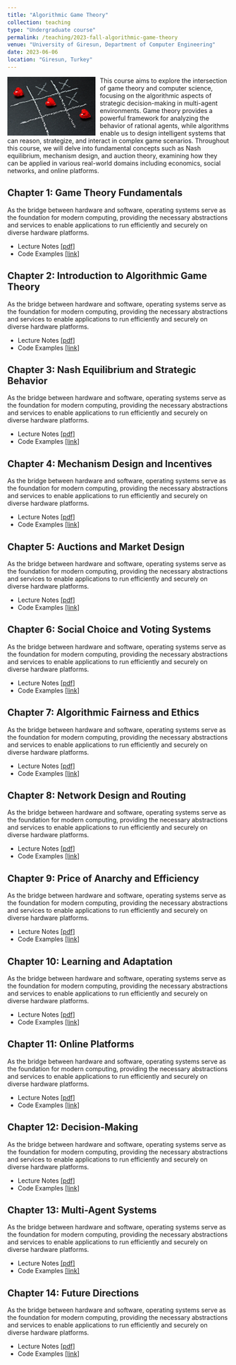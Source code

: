 ```yaml
---
title: "Algorithmic Game Theory"
collection: teaching
type: "Undergraduate course"
permalink: /teaching/2023-fall-algorithmic-game-theory
venue: "University of Giresun, Department of Computer Engineering"
date: 2023-06-06
location: "Giresun, Turkey"
---
```


<img align="left" width="200" alt="algorithmic game theory" src="/images/teaching/algorithmic-game-theory-course.jpg" style="float: left; margin-right: 10px;"> This course aims to explore the intersection of game theory and computer science, focusing on the algorithmic aspects of strategic decision-making in multi-agent environments. Game theory provides a powerful framework for analyzing the behavior of rational agents, while algorithms enable us to design intelligent systems that can reason, strategize, and interact in complex game scenarios. Throughout this course, we will delve into fundamental concepts such as Nash equilibrium, mechanism design, and auction theory, examining how they can be applied in various real-world domains including economics, social networks, and online platforms. 

Chapter 1: Game Theory Fundamentals
-----

As the bridge between hardware and software, operating systems serve as the foundation for modern computing, providing the necessary abstractions and services to enable applications to run efficiently and securely on diverse hardware platforms.

* Lecture Notes <a href="http://sercankulcu.github.io/files/agt/notes/Chapter_.pdf">[pdf]</a>
* Code Examples <a href="https://github.com/sercankulcu/agt/tree/main/Chapter">[link]</a>


Chapter 2: Introduction to Algorithmic Game Theory 
-----

As the bridge between hardware and software, operating systems serve as the foundation for modern computing, providing the necessary abstractions and services to enable applications to run efficiently and securely on diverse hardware platforms.

* Lecture Notes <a href="http://sercankulcu.github.io/files/agt/notes/Chapter_.pdf">[pdf]</a>
* Code Examples <a href="https://github.com/sercankulcu/agt/tree/main/Chapter">[link]</a>

Chapter 3: Nash Equilibrium and Strategic Behavior
-----

As the bridge between hardware and software, operating systems serve as the foundation for modern computing, providing the necessary abstractions and services to enable applications to run efficiently and securely on diverse hardware platforms.

* Lecture Notes <a href="http://sercankulcu.github.io/files/agt/notes/Chapter_.pdf">[pdf]</a>
* Code Examples <a href="https://github.com/sercankulcu/agt/tree/main/Chapter">[link]</a>

Chapter 4: Mechanism Design and Incentives
-----

As the bridge between hardware and software, operating systems serve as the foundation for modern computing, providing the necessary abstractions and services to enable applications to run efficiently and securely on diverse hardware platforms.

* Lecture Notes <a href="http://sercankulcu.github.io/files/agt/notes/Chapter_.pdf">[pdf]</a>
* Code Examples <a href="https://github.com/sercankulcu/agt/tree/main/Chapter">[link]</a>

Chapter 5: Auctions and Market Design
-----

As the bridge between hardware and software, operating systems serve as the foundation for modern computing, providing the necessary abstractions and services to enable applications to run efficiently and securely on diverse hardware platforms.

* Lecture Notes <a href="http://sercankulcu.github.io/files/agt/notes/Chapter_.pdf">[pdf]</a>
* Code Examples <a href="https://github.com/sercankulcu/agt/tree/main/Chapter">[link]</a>

Chapter 6: Social Choice and Voting Systems
-----

As the bridge between hardware and software, operating systems serve as the foundation for modern computing, providing the necessary abstractions and services to enable applications to run efficiently and securely on diverse hardware platforms.

* Lecture Notes <a href="http://sercankulcu.github.io/files/agt/notes/Chapter_.pdf">[pdf]</a>
* Code Examples <a href="https://github.com/sercankulcu/agt/tree/main/Chapter">[link]</a>

Chapter 7: Algorithmic Fairness and Ethics
-----

As the bridge between hardware and software, operating systems serve as the foundation for modern computing, providing the necessary abstractions and services to enable applications to run efficiently and securely on diverse hardware platforms.

* Lecture Notes <a href="http://sercankulcu.github.io/files/agt/notes/Chapter_.pdf">[pdf]</a>
* Code Examples <a href="https://github.com/sercankulcu/agt/tree/main/Chapter">[link]</a>

Chapter 8: Network Design and Routing
-----

As the bridge between hardware and software, operating systems serve as the foundation for modern computing, providing the necessary abstractions and services to enable applications to run efficiently and securely on diverse hardware platforms.

* Lecture Notes <a href="http://sercankulcu.github.io/files/agt/notes/Chapter_.pdf">[pdf]</a>
* Code Examples <a href="https://github.com/sercankulcu/agt/tree/main/Chapter">[link]</a>

Chapter 9: Price of Anarchy and Efficiency
-----

As the bridge between hardware and software, operating systems serve as the foundation for modern computing, providing the necessary abstractions and services to enable applications to run efficiently and securely on diverse hardware platforms.

* Lecture Notes <a href="http://sercankulcu.github.io/files/agt/notes/Chapter_.pdf">[pdf]</a>
* Code Examples <a href="https://github.com/sercankulcu/agt/tree/main/Chapter">[link]</a>

Chapter 10: Learning and Adaptation
-----

As the bridge between hardware and software, operating systems serve as the foundation for modern computing, providing the necessary abstractions and services to enable applications to run efficiently and securely on diverse hardware platforms.

* Lecture Notes <a href="http://sercankulcu.github.io/files/agt/notes/Chapter_.pdf">[pdf]</a>
* Code Examples <a href="https://github.com/sercankulcu/agt/tree/main/Chapter">[link]</a>

Chapter 11: Online Platforms
-----

As the bridge between hardware and software, operating systems serve as the foundation for modern computing, providing the necessary abstractions and services to enable applications to run efficiently and securely on diverse hardware platforms.

* Lecture Notes <a href="http://sercankulcu.github.io/files/agt/notes/Chapter_.pdf">[pdf]</a>
* Code Examples <a href="https://github.com/sercankulcu/agt/tree/main/Chapter">[link]</a>

Chapter 12: Decision-Making
-----

As the bridge between hardware and software, operating systems serve as the foundation for modern computing, providing the necessary abstractions and services to enable applications to run efficiently and securely on diverse hardware platforms.

* Lecture Notes <a href="http://sercankulcu.github.io/files/agt/notes/Chapter_.pdf">[pdf]</a>
* Code Examples <a href="https://github.com/sercankulcu/agt/tree/main/Chapter">[link]</a>

Chapter 13: Multi-Agent Systems
-----

As the bridge between hardware and software, operating systems serve as the foundation for modern computing, providing the necessary abstractions and services to enable applications to run efficiently and securely on diverse hardware platforms.

* Lecture Notes <a href="http://sercankulcu.github.io/files/agt/notes/Chapter_.pdf">[pdf]</a>
* Code Examples <a href="https://github.com/sercankulcu/agt/tree/main/Chapter">[link]</a>

Chapter 14: Future Directions
-----

As the bridge between hardware and software, operating systems serve as the foundation for modern computing, providing the necessary abstractions and services to enable applications to run efficiently and securely on diverse hardware platforms.

* Lecture Notes <a href="http://sercankulcu.github.io/files/agt/notes/Chapter_.pdf">[pdf]</a>
* Code Examples <a href="https://github.com/sercankulcu/agt/tree/main/Chapter">[link]</a>
